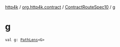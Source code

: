 [http4k](../../index.md) / [org.http4k.contract](../index.md) / [ContractRouteSpec10](index.md) / [g](./g.md)

# g

`val g: `[`PathLens`](../../org.http4k.lens/-path-lens/index.md)`<G>`